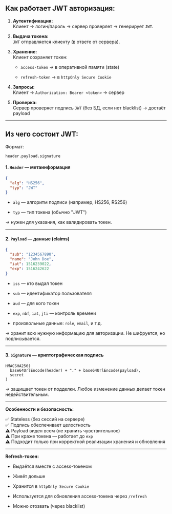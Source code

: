 ## **Как работает JWT авторизация:**

1. **Аутентификация:**  
    Клиент → логин/пароль → сервер проверяет → генерирует `JWT`.
    
2. **Выдача токена:**  
    `JWT` отправляется клиенту (в ответе от сервера).
    
3. **Хранение:**  
    Клиент сохраняет токен:
    
    - `access-token` → в оперативной памяти (state)
        
    - `refresh-token` → в `httpOnly Secure Cookie`
        
4. **Запросы:**  
    Клиент → `Authorization: Bearer <token>` → сервер
    
5. **Проверка:**  
    Сервер проверяет подпись `JWT` (без БД, если нет blacklist) → достаёт payload
    

---

## **Из чего состоит JWT:**

Формат:

```
header.payload.signature
```

#### 1. `Header` — метаинформация

```json
{
  "alg": "HS256",
  "typ": "JWT"
}
```

- `alg` — алгоритм подписи (например, HS256, RS256)
    
- `typ` — тип токена (обычно "JWT")
    

→ нужен для указания, как валидировать токен.

---

#### 2. `Payload` — данные (claims)

```json
{
  "sub": "1234567890",
  "name": "John Doe",
  "iat": 1516239022,
  "exp": 1516242622
}
```

- `iss` — кто выдал токен
    
- `sub` — идентификатор пользователя
    
- `aud` — для кого токен
    
- `exp`, `nbf`, `iat`, `jti` — контроль времени
    
- произвольные данные: `role`, `email`, и т.д.
    

→ хранит всю нужную информацию для авторизации. Не шифруется, но подписывается.

---

#### 3. `Signature` — криптографическая подпись

```text
HMACSHA256(
  base64UrlEncode(header) + "." + base64UrlEncode(payload),
  secret
)
```

→ защищает токен от подделки. Любое изменение данных делает токен недействительным.

---

**Особенности и безопасность:**

✅ Stateless (без сессий на сервере)  
✅ Подпись обеспечивает целостность  
⚠️ Payload виден всем (не хранить чувствительное)  
⚠️ При краже токена — работает до `exp`  
⚠️ Подходит только при корректной реализации хранения и обновления

---

**Refresh-токен:**

- Выдаётся вместе с access-токеном
    
- Живёт дольше
    
- Хранится в `httpOnly Secure Cookie`
    
- Используется для обновления access-токена через `/refresh`
    
- Можно отозвать (через blacklist)
